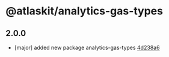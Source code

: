 # @atlaskit/analytics-gas-types

## 2.0.0
- [major] added new package analytics-gas-types [4d238a6](https://bitbucket.org/atlassian/atlaskit-mk-2/commits/4d238a6)
